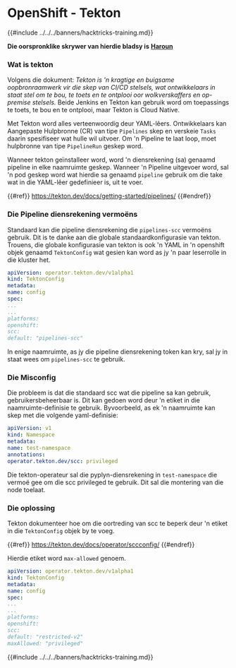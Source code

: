 # OpenShift - Tekton

{{#include ../../../banners/hacktricks-training.md}}

**Die oorspronklike skrywer van hierdie bladsy is** [**Haroun**](https://www.linkedin.com/in/haroun-al-mounayar-571830211)

### Wat is tekton

Volgens die dokument: _Tekton is 'n kragtige en buigsame oopbronraamwerk vir die skep van CI/CD stelsels, wat ontwikkelaars in staat stel om te bou, te toets en te ontplooi oor wolkverskaffers en op-premise stelsels._ Beide Jenkins en Tekton kan gebruik word om toepassings te toets, te bou en te ontplooi, maar Tekton is Cloud Native.

Met Tekton word alles verteenwoordig deur YAML-lêers. Ontwikkelaars kan Aangepaste Hulpbronne (CR) van tipe `Pipelines` skep en verskeie `Tasks` daarin spesifiseer wat hulle wil uitvoer. Om 'n Pipeline te laat loop, moet hulpbronne van tipe `PipelineRun` geskep word.

Wanneer tekton geïnstalleer word, word 'n diensrekening (sa) genaamd pipeline in elke naamruimte geskep. Wanneer 'n Pipeline uitgevoer word, sal 'n pod geskep word wat hierdie sa genaamd `pipeline` gebruik om die take wat in die YAML-lêer gedefinieer is, uit te voer.

{{#ref}}
https://tekton.dev/docs/getting-started/pipelines/
{{#endref}}

### Die Pipeline diensrekening vermoëns

Standaard kan die pipeline diensrekening die `pipelines-scc` vermoëns gebruik. Dit is te danke aan die globale standaardkonfigurasie van tekton. Trouens, die globale konfigurasie van tekton is ook 'n YAML in 'n openshift objek genaamd `TektonConfig` wat gesien kan word as jy 'n paar leserrolle in die kluster het.
```yaml
apiVersion: operator.tekton.dev/v1alpha1
kind: TektonConfig
metadata:
name: config
spec:
...
...
platforms:
openshift:
scc:
default: "pipelines-scc"
```
In enige naamruimte, as jy die pipeline diensrekening token kan kry, sal jy in staat wees om `pipelines-scc` te gebruik.

### Die Misconfig

Die probleem is dat die standaard scc wat die pipeline sa kan gebruik, gebruikersbeheerbaar is. Dit kan gedoen word deur 'n etiket in die naamruimte-definisie te gebruik. Byvoorbeeld, as ek 'n naamruimte kan skep met die volgende yaml-definisie:
```yaml
apiVersion: v1
kind: Namespace
metadata:
name: test-namespace
annotations:
operator.tekton.dev/scc: privileged
```
Die tekton-operateur sal die pyplyn-diensrekening in `test-namespace` die vermoë gee om die scc privileged te gebruik. Dit sal die montering van die node toelaat.

### Die oplossing

Tekton dokumenteer hoe om die oortreding van scc te beperk deur 'n etiket in die `TektonConfig` objek by te voeg.

{{#ref}}
https://tekton.dev/docs/operator/sccconfig/
{{#endref}}

Hierdie etiket word `max-allowed` genoem.
```yaml
apiVersion: operator.tekton.dev/v1alpha1
kind: TektonConfig
metadata:
name: config
spec:
...
...
platforms:
openshift:
scc:
default: "restricted-v2"
maxAllowed: "privileged"
```
{{#include ../../../banners/hacktricks-training.md}}
